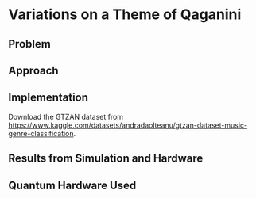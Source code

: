 # Variations on a Theme of Qaganini

## Problem

## Approach

## Implementation

Download the GTZAN dataset from https://www.kaggle.com/datasets/andradaolteanu/gtzan-dataset-music-genre-classification.

## Results from Simulation and Hardware

## Quantum Hardware Used
